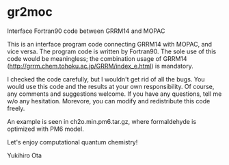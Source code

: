 # gr2moc
Interface Fortran90 code between GRRM14 and MOPAC

This is an interface program code connecting GRRM14 with MOPAC, and vice versa. The program code is written by Fortran90. The sole use of this code would be meaningless; the combination usage of GRRM14 (http://grrm.chem.tohoku.ac.jp/GRRM/index_e.html) is mandatory. 

I checked the code carefully, but I wouldn't get rid of all the bugs. You would use this code and the results at your own responsibility. Of course, any comments and suggestions welcome. If you have any questions, tell me w/o any hesitation. Morevore, you can modify and redistribute this code freely. 

An example is seen in ch2o.min.pm6.tar.gz, where formaldehyde is optimized with PM6 model.

Let's enjoy computational quantum chemistry!

Yukihiro Ota 
